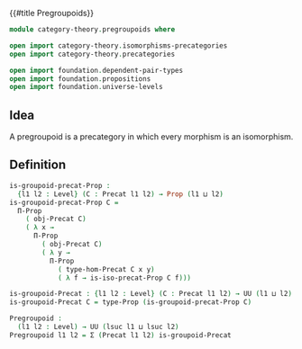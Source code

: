 {{#title  Pregroupoids}}

```agda
module category-theory.pregroupoids where

open import category-theory.isomorphisms-precategories
open import category-theory.precategories

open import foundation.dependent-pair-types
open import foundation.propositions
open import foundation.universe-levels
```

## Idea

A pregroupoid is a precategory in which every morphism is an isomorphism.

## Definition

```agda
is-groupoid-precat-Prop :
  {l1 l2 : Level} (C : Precat l1 l2) → Prop (l1 ⊔ l2)
is-groupoid-precat-Prop C =
  Π-Prop
    ( obj-Precat C)
    ( λ x →
      Π-Prop
        ( obj-Precat C)
        ( λ y →
          Π-Prop
            ( type-hom-Precat C x y)
            ( λ f → is-iso-precat-Prop C f)))

is-groupoid-Precat : {l1 l2 : Level} (C : Precat l1 l2) → UU (l1 ⊔ l2)
is-groupoid-Precat C = type-Prop (is-groupoid-precat-Prop C)

Pregroupoid :
  (l1 l2 : Level) → UU (lsuc l1 ⊔ lsuc l2)
Pregroupoid l1 l2 = Σ (Precat l1 l2) is-groupoid-Precat
```
